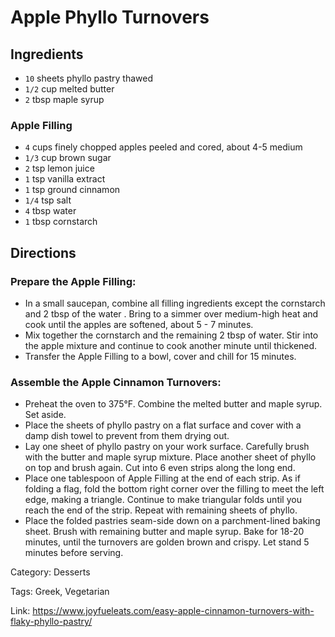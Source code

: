 # Apple Phyllo Turnovers

## Ingredients

- `10` sheets phyllo pastry thawed
- `1/2` cup melted butter
- `2` tbsp maple syrup

### Apple Filling

- `4` cups finely chopped apples peeled and cored, about 4-5 medium
- `1/3` cup brown sugar
- `2` tsp lemon juice
- `1` tsp vanilla extract
- `1` tsp ground cinnamon
- `1/4` tsp salt
- `4` tbsp water
- `1` tbsp cornstarch

## Directions

### Prepare the Apple Filling:
- In a small saucepan, combine all filling ingredients 	except the cornstarch and 2 tbsp of the water	. Bring to a simmer over medium-high heat and cook until the apples are softened, about 5 - 7 minutes.
- Mix together the cornstarch and the remaining 2 tbsp of water. Stir into the apple mixture and continue to cook another minute until thickened.
- Transfer the Apple Filling to a bowl, cover and chill for 15 minutes.
### Assemble the Apple Cinnamon Turnovers:
- Preheat the oven to 375°F. Combine the melted butter and maple syrup. Set aside.
- Place the sheets of phyllo pastry on a flat surface and cover with a damp dish towel to  prevent from them drying out.
- Lay one sheet of phyllo pastry on your work surface. Carefully brush with the butter and maple syrup mixture. Place another sheet of phyllo on top and brush again. Cut into 6 even strips along the long end.
- Place one tablespoon of Apple Filling at the end of each strip. As if folding a flag, fold the bottom right corner over the filling to meet the left edge, making a triangle. Continue to make triangular folds until you reach the end of the strip. Repeat with remaining sheets of phyllo.
- Place the folded pastries seam-side down on a parchment-lined baking sheet. Brush with remaining butter and maple syrup. Bake for 18-20 minutes, until the turnovers are golden brown and crispy. Let stand 5 minutes before serving.

Category: Desserts

Tags: Greek, Vegetarian

Link: https://www.joyfueleats.com/easy-apple-cinnamon-turnovers-with-flaky-phyllo-pastry/